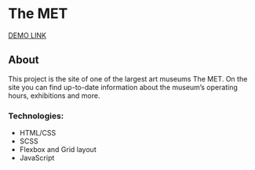 # The MET
[DEMO LINK](https://zinchenko-anastasiia>.github.io/The-MET/)

## About

This project is the site of one of the largest art museums The MET. On the site you can find up-to-date information about the museum’s operating hours, exhibitions and more.

### Technologies:
+ HTML/CSS
+ SCSS
+ Flexbox and Grid layout
+ JavaScript
